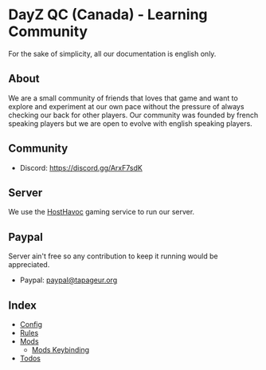 # DayZ QC (Canada) - Learning Community

For the sake of simplicity, all our documentation is english only.

## About

We are a small community of friends that loves that game and want to explore and experiment at our own pace without the pressure of always checking our back for other players. Our community was founded by french speaking players but we are open to evolve with english speaking players.

## Community 

* Discord: https://discord.gg/ArxF7sdK

## Server

We use the [HostHavoc](https://hosthavoc.com/) gaming service to run our server.

## Paypal

Server ain't free so any contribution to keep it running would be appreciated.

* Paypal: paypal@tapageur.org

## Index

* [Config](https://github.com/tapageur/workspace-dayz-havoc/tree/main/config)
* [Rules](https://github.com/tapageur/workspace-dayz-havoc/blob/main/documentation/rules.md)
* [Mods](https://github.com/tapageur/workspace-dayz-havoc/blob/main/documentation/mods-infos.md)
  * [Mods Keybinding](https://github.com/tapageur/workspace-dayz-havoc/blob/main/documentation/mods-keybinding.md)
* [Todos](https://github.com/tapageur/workspace-dayz-havoc/blob/main/documentation/todos.md)
